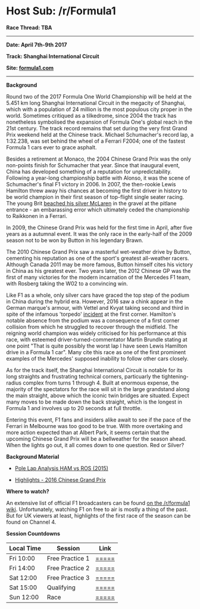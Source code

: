 # Host Sub: /r/Formula1

**Race Thread: TBA**

---
**Date: April 7th-9th 2017**

**Track: Shanghai International Circuit**

**Site: [formula1.com](https://www.formula1.com/en/championship/races/2017/China.html)**

---

**Background**

Round two of the 2017 Formula One World Championship will be held at the 5.451 km long Shanghai International Circuit in the megacity of Shanghai, which with a population of 24 million is the most populous city proper in the world. Sometimes critiqued as a tilkedrome, since 2004 the track has nonetheless symbolised the expansion of Formula One's global reach in the 21st century. The track record remains that set during the very first Grand Prix weekend held at the Chinese track. Michael Schumacher's record lap, a 1:32.238, was set behind the wheel of a Ferrari F2004; one of the fastest Formula 1 cars ever to grace asphalt.

Besides a retirement at Monaco, the 2004 Chinese Grand Prix was the only non-points finish for Schumacher that year. Since that inaugural event, China has developed something of a reputation for unpredictability. Following a year-long championship battle with Alonso, it was the scene of Schumacher's final F1 victory in 2006. In 2007, the then-rookie Lewis Hamilton threw away his chances at becoming the first driver in history to be world champion in their first season of top-flight single seater racing. The young Brit [beached his silver McLaren](https://www.youtube.com/watch?v=ZOIxQP5PUSM) in the gravel at the pitlane entrance - an embarassing error which ultimately ceded the championship to Raikkonen in a Ferrari.

In 2009, the Chinese Grand Prix was held for the first time in April, after five years as a autumnal event. It was the only race in the early-half of the 2009 season not to be won by Button in his legendary Brawn.

The 2010 Chinese Grand Prix saw a masterful wet-weather drive by Button, cementing his reputation as one of the sport's greatest all-weather racers. Although Canada 2011 may be more famous, Button himself cites his victory in China as his greatest ever. Two years later, the 2012 Chinese GP was the first of many victories for the modern incarnation of the Mercedes F1 team, with Rosberg taking the W02 to a convincing win.

Like F1 as a whole, only silver cars have graced the top step of the podium in China during the hybrid era. However, 2016 saw a chink appear in the German marque's armour, with Vettel and Kvyat taking second and third in spite of the infamous 'torpedo' [incident](https://www.youtube.com/watch?v=3WPWQi-2DFU) at the first corner. Hamilton's notable absence from the podium was a consequence of a first corner collision from which he struggled to recover through the midfield. The reigning world champion was widely criticised for his performance at this race, with esteemed driver-turned-commentator Martin Brundle stating at one point "That is quite possibly the worst lap I have seen Lewis Hamilton drive in a Formula 1 car". Many cite this race as one of the first prominent examples of the Mercedes' supposed inability to follow other cars closely.

As for the track itself, the Shanghai International Circuit is notable for its long straights and frustrating technical corners, particuarly the tightening-radius complex from turns 1 through 4. Built at enormous expense, the majority of the spectators for the race will sit in the large grandstand along the main straight, above which the iconic twin bridges are situated. Expect many moves to be made down the back straight, which is the longest in Formula 1 and involves up to 20 seconds at full throttle.

Entering this event, F1 fans and insiders alike await to see if the pace of the Ferrari in Melbourne was too good to be true. With more overtaking and more action expected than at Albert Park, it seems certain that the upcoming Chinese Grand Prix will be a bellweather for the season ahead. When the lights go out, it all comes down to one question. Red or Silver?

**Background Material**

* [Pole Lap Analysis HAM vs ROS (2015)](http://www.skysports.com/watch/video/sports/f1/9801808/brundle-analyses-pole-lap/more/6)


* [Highlights - 2016 Chinese Grand Prix](https://www.formula1.com/en/video/2016/4/Race_Highlights_-_China_2016.html)


**Where to watch?**

An extensive list of official F1 broadcasters can be found [on the /r/formula1 wiki](https://www.reddit.com/r/formula1/wiki/index#wiki_where_to_watch). Unfortunately, watching F1 on free to air is mostly a thing of the past. But for UK viewers at least, highlights of the first race of the season can be found on Channel 4.

**Session Countdowns**


| Local Time | Session         | Link                                                                                                                 |
|------------|-----------------|----------------------------------------------------------------------------------------------------------------------|
| Fri 10:00 | Free Practice 1 | [=====](https://www.timeanddate.com/countdown/generic?iso=20170407T10&p0=237&msg=2017+Chinese+GP+-+Free+Practice+1&font=slab&csz=1)        |
| Fri 14:00 | Free Practice 2 | [=====](https://www.timeanddate.com/countdown/generic?iso=20170407T14&p0=237&msg=2017+Chinese+GP+-+Free+Practice+2&font=slab&csz=1)        |
| Sat 12:00 | Free Practice 3 | [=====](https://www.timeanddate.com/countdown/generic?iso=20170408T12&p0=237&msg=2017+Chinese+GP+-+Free+Practice+3&font=slab&csz=1)        |
| Sat 15:00 | Qualifying      | [=====](https://www.timeanddate.com/countdown/generic?iso=20170408T15&p0=237&msg=2017+Chinese+GP+-+Qualifying&font=slab&csz=1)        |
| Sun 12:00 | Race            | [=====](https://www.timeanddate.com/countdown/generic?iso=20170409T14&p0=237&msg=2017+Chinese+GP+-+Race&font=slab&csz=1)        |
